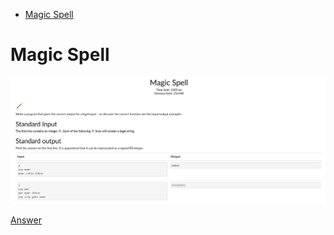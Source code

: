 - [Magic Spell](#Magic-Spell)


# Magic Spell

![Alt text](Images/Magic%20Spell.png)

[Answer](Codes/magicspell.py)